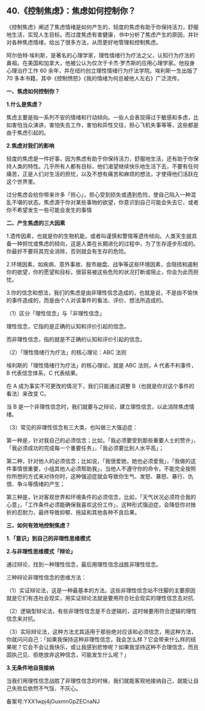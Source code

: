 ## 40.《控制焦虑》：焦虑如何控制你？
《控制焦虑》阐述了焦虑情绪是如何产生的，轻度的焦虑有助于你保持活力，舒服地生活，实现人生目标。而过度焦虑有害健康，书中分析了焦虑产生的原因，并针对各种焦虑情绪，给出了很多方法，从而更好地管理和控制焦虑。


阿尔伯特·埃利斯，是著名的心理学家，理性情绪行为疗法之父，认知行为疗法的鼻祖。在美国和加拿大，他被公认为仅次于卡杰·罗杰斯的应用心理学家。他投身心理治疗工作 60 余年，并在纽约创立理性情绪行为疗法学院。埃利斯一生出版了 70 多本书籍，其中《控制愤怒》《我的情绪为何总被他人左右》广泛流传。


**一、焦虑如何控制你？**


**1.什么是焦虑？**


焦虑主要是指一系列不安的情绪和行动倾向。一些人会表现得过于敏感和多虑，比如害怕当众演讲，害怕失去工作，害怕和异性交往，担心飞机失事等等，这些都是由于焦虑引起的。


**2.焦虑对我们的影响**


轻度的焦虑是一件好事，因为焦虑有助于你保持活力，舒服地生活，还有助于你保持人类的特性。几乎所有人都有目标，他们渴望继续快乐地生活下去，不要有任何痛苦，正是人们对生活的担忧，以及不想有痛苦和麻烦的想法，才使得他们活跃在这个世界里。


过分焦虑会给你带来许多「担心」，担心受到损失或遇到危险，使自己陷入一种混乱不堪的状态。焦虑源于你对某些事物的欲望，你意识到自己可能会失去它，或者你不希望发生一些可能会发生的事情


**二、产生焦虑的三大因素**


1.遗传因素，也就是你的生物机能，或者叫谨慎和警惕等遗传倾向。人类天生就具备一种担忧或焦虑的倾向，这是人类在长期进化的过程中，为了生存逐步形成的。你最好不要将其完全消除，否则就会有生存的危险。


2.环境因素，如疾病、意外事故、股市崩盘、战争等这些环境因素，会阻挠和遏制你的欲望，你的愿望和目标，很容易被这些危险的状况打断或阻止，你会为此而担忧。


3.你的信念和想法，我们的焦虑是由非理性信念造成的，也就是说，不是由不愉快的事件造成的，而是由个人对该事件的看法、评价、想法所造成的。


（1）区分「理性信念」与「非理性信念」


理性信念，它指的是正确的认知和评价引起的信念。


而非理性信念，指的就是不正确的认知和评价引起的信念。


（2）「理性情绪行为疗法」的核心理论：ABC 法则


埃利斯的「理性情绪行为疗法」的核心理论，就是 ABC 法则，A 代表不利事件，B 代表信念体系，C 代表结果。


在 A 成为事实不可更改的情况下，我们只能通过调整 B（也就是你对这个事件的看法）来改变 C。


当 B 是一个非理性信念时，我们就要与之辩论，建立理性信念，以此消除焦虑情绪。


（3）常见的非理性信念有三大类，也叫做三大强迫症：


第一种是，针对我自己的必须信念；比如，「我必须要受到那些重要人士的赞许」，「我必须成功的完成每一个重要任务」，「我必须要比别人水平高」；


第二种，针对他人的必须信念；比如说，「我很爱她，她也必须爱我」，「我做的这件事情很重要，小组其他人必须帮助我」，当他人不遵守你的命令，不能完全按照你所想的方式来对待你时，这种强迫症就会导致你生气、发怒、暴怒、暴行、仇恨、争斗等情绪的产生；


第三种是，针对客观世界和环境条件的必须信念，比如，「天气状况必须符合我的心意」，「工作条件必须能确保我喜欢这份工作」，这种形式强迫症，会降低你对挫折的忍耐力，最终导致抑郁、拖延和其他各种不良后果。


**三、如何有效地控制焦虑？**


**1.「意识」到自己的非理性思维模式**


**2.与非理性思维模式「辩论」**


通过辩论，找到一种理性信念，最后用理性信念战胜非理性信念。


三种辩论非理性信念的思维方法：


（1）实证辩论法，这是一种最基本的方法。这些非理性信念站不住脚的主要原因就是它们有违社会现实，用实证辩论法就是要用符合社会现实的理性信念去对抗.


（2）逻辑型辩论法，有些非理性信念是不合逻辑的，这时候要用符合逻辑的理性信念来对抗。


（3）实际辩论法，这种方法尤其适用于那些绝对应该和必须信念，用这种方法，你就问问自己：「如果我保持这种非理性信念，我会怎么样？它会带来什么样的结果呢？它会不会让我快乐，或让我感到悲惨呢？如果我坚持这种不合理信念，而且固执己见、拒绝放弃这种信念，可能发生什么呢？」


**3.无条件地自我接纳**


当我们用理性信念战胜了非理性信念的时候，我们就能客观地接纳自己，就能让自己失败后依然不气馁、不灰心。


备案号:YXX1wpj4jOuxmnGpZECnaNJ

